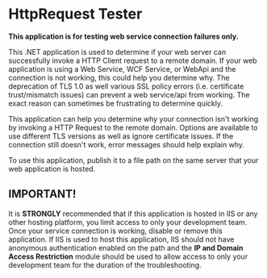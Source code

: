 # HttpRequest Tester

**This application is for testing web service connection failures only.**

This .NET application is used to determine if your web server can successfully invoke a HTTP Client request to a remote domain. If your web application is using a Web Service, WCF Service, or WebApi and the connection is not working, this could help you determine why. The deprecation of TLS 1.0 as well various SSL policy errors (i.e. certificate trust/mismatch issues) can prevent a web service/api from working. The exact reason can sometimes be frustrating to determine quickly.  

This application can help you determine why your connection isn't working by invoking a HTTP Request to the remote domain. Options are available to use different TLS versions as well as ignore certificate issues.  If the connection still doesn't work, error messages should help explain why.

To use this application, publish it to a file path on the same server that your web application is hosted.

## IMPORTANT!
It is **STRONGLY** recommended that if this application is hosted in IIS or any other hosting platform, you limit access to only your development team. Once your service connection is working, disable or remove this application. If IIS is used to host this application, IIS should not have anonymous authentication enabled on the path and the **IP and Domain Access Restriction** module should be used to allow access to only your development team for the duration of the troubleshooting.
